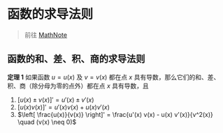 # 函数的求导法则

> 前往 [MathNote](https://math.note.yue.zone/docs/%E9%AB%98%E7%AD%89%E6%95%B0%E5%AD%A6/%E5%AF%BC%E6%95%B0%E4%B8%8E%E5%BE%AE%E5%88%86/%E5%87%BD%E6%95%B0%E7%9A%84%E6%B1%82%E5%AF%BC%E6%B3%95%E5%88%99)

## 函数的和、差、积、商的求导法则

**定理 1** 如果函数 $u = u(x)$ 及 $v = v(x)$ 都在点 $x$ 具有导数，那么它们的和、差、积、商（除分母为零的点外）都在点 $x$ 具有导数，且

1. $[u(x) \pm v(x)]' = u'(x) \pm v'(x)$
2. $[u(x) v(x)]' = u'(x) v(x) + u(x) v'(x)$
3. $\left[ \frac{u(x)}{v(x)} \right]' = \frac{u'(x) v(x) - u(x) v'(x)}{v^2(x)} \quad (v(x) \neq 0)$

